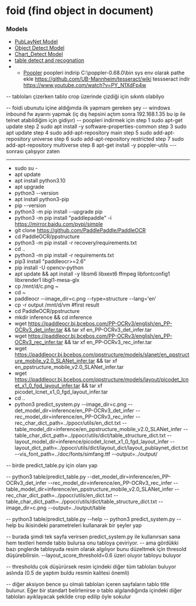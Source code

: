 # foid (find object in document)
### Models
- [PubLayNet Model](https://www.dropbox.com/sh/1098ym6vhad4zi6/AABe16eSdY_34KGp52W0ruwha?dl=0)
- [Object Detect Model ](https://dl.fbaipublicfiles.com/detectron2/COCO-Detection/faster_rcnn_X_101_32x8d_FPN_3x/139173657/model_final_68b088.pkl)
- [Chart_Detect Model](https://drive.google.com/file/d/1-4FJBHbcz83H88aIZ-BnTHnyaHJu5W81/view?usp=sharing)
- [table detect and recognation](https://github.com/microsoft/table-transformer)
- - [Poopler](https://blog.alivate.com.au/poppler-windows/)
poopleri indirip C:\poppler-0.68.0\bin  sys env olarak pathe ekle
https://github.com/UB-Mannheim/tesseract/wiki  tessseract indir
https://www.youtube.com/watch?v=PY_N1XdFp4w


-- tabloları çizerken tablo crop üzerinde çizdiği  için sıkıntı olabilyo


-- foidi ubunutu içine aldığımda ilk yapmam gereken şey 
-- windows inbound fw ayarını yapmak  (iç dış hepsini açtım sonra 192.168.1.35 bu ip ile telnet atabildiğim için gidiyır)
-- poopleri indirmek için 
    step 1 sudo apt-get update
    step 2 sudo apt install -y software-properties-common
    step 3 sudo apt update
    step 4 sudo add-apt-repository main
    step 5 sudo add-apt-repository universe
    step 6 sudo add-apt-repository restricted
    step 7 sudo add-apt-repository multiverse 
    step 8 apt-get install -y poppler-utils
--- sonrası çalışıyor zaten











------------------------------------------------------------------------------
- sudo su - 
- apt update
- apt install python3.10
- apt upgrade
- python3 --version
- apt install python3-pip
- pip --version
- python3 -m pip install --upgrade pip
- python3 -m pip install "paddlepaddle" -i https://mirror.baidu.com/pypi/simple
- git clone https://github.com/PaddlePaddle/PaddleOCR
- cd PaddleOCR/ppstructure
- python3 -m pip install -r recovery/requirements.txt 
- cd ..
- python3 -m pip install -r requirements.txt
- pip3 install "paddleocr>=2.6"
- pip install -U opencv-python
- apt update && apt install -y libsm6 libxext6 ffmpeg libfontconfig1 libxrender1 libgl1-mesa-glx
- cp /mnt/d/c.png ~
- cd ~
- paddleocr --image_dir=c.png --type=structure --lang='en'
- cp -r output /mnt/d/vm      #first result
- cd PaddleOCR/ppstructure
- mkdir inference && cd inference
- wget https://paddleocr.bj.bcebos.com/PP-OCRv3/english/en_PP-OCRv3_det_infer.tar && tar xf en_PP-OCRv3_det_infer.tar
- wget https://paddleocr.bj.bcebos.com/PP-OCRv3/english/en_PP-OCRv3_rec_infer.tar && tar xf en_PP-OCRv3_rec_infer.tar
- wget https://paddleocr.bj.bcebos.com/ppstructure/models/slanet/en_ppstructure_mobile_v2.0_SLANet_infer.tar && tar xf en_ppstructure_mobile_v2.0_SLANet_infer.tar
- wget https://paddleocr.bj.bcebos.com/ppstructure/models/layout/picodet_lcnet_x1_0_fgd_layout_infer.tar && tar xf picodet_lcnet_x1_0_fgd_layout_infer.tar
- cd ..
- python3 predict_system.py --image_dir=c.png --det_model_dir=inference/en_PP-OCRv3_det_infer --rec_model_dir=inference/en_PP-OCRv3_rec_infer --rec_char_dict_path=../ppocr/utils/en_dict.txt --table_model_dir=inference/en_ppstructure_mobile_v2.0_SLANet_infer --table_char_dict_path=../ppocr/utils/dict/table_structure_dict.txt --layout_model_dir=inference/picodet_lcnet_x1_0_fgd_layout_infer --layout_dict_path=../ppocr/utils/dict/layout_dict/layout_publaynet_dict.txt --vis_font_path=../doc/fonts/simfang.ttf --output=../output/

--  birde  predict_table.py için olanı yap

-- python3 table/predict_table.py --det_model_dir=inference/en_PP-OCRv3_det_infer --rec_model_dir=inference/en_PP-OCRv3_rec_infer --table_model_dir=inference/en_ppstructure_mobile_v2.0_SLANet_infer --rec_char_dict_path=../ppocr/utils/en_dict.txt --table_char_dict_path=../ppocr/utils/dict/table_structure_dict.txt --image_dir=c.png --output=../output/table

-- python3 table/predict_table.py --help 
-- python3 predict_system.py --help   bu ikisindeki parametreleri kullanarak bir şeyler yap



-- burada şimdi tek sayfa verirsen predict_system.py ile kullanırsan sana hem textleri hemde tablo bulursa onu tabloya çeviriyor.
-- ama gördükki bazı pnglerde tabloyuda resim olarak algılıyor bunu düzeltmek için thresold düşürebilirsin.  --layout_score_threshold=0.6 üzeri oluyor tabloyu buluyor

-- thresholdu çok düşürürsek resim içindeki diğer tüm tabloları buluyor aslında  (0.5 de yaptım buldu resmin kalitesi önemli)

-- diğer aksiyon bence şu olmalı tabloları içeren sayfaların tablo title bulunur. Eğer bir standart belirlenirse o tablo algılandığında  içindeki diğer tabloları ayıklayacak şekilde crop edilip öyle sokulur 


